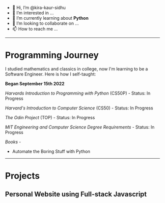 - 👋 Hi, I’m @kira-kaur-sidhu
- 👀 I’m interested in ...
- 🌱 I’m currently learning about **Python**
- 💞️ I’m looking to collaborate on ...
- 📫 How to reach me ...

<!---
kira-kaur-sidhu/kira-kaur-sidhu is a ✨ special ✨ repository because its `README.md` (this file) appears on your GitHub profile.
You can click the Preview link to take a look at your changes.
--->
---
# Programming Journey
I studied mathematics and classics in college, now I'm learning to be a Software Engineer. Here is how I self-taught:

**Began September 15th 2022**

*Harvards Introduction to Programming with Python* (CS50P) - Status: In Progress

*Harvard's Introduction to Computer Science* (CS50) - Status: In Progress

*The Odin Project* (TOP) - Status: In Progress

*MIT Engineering and Computer Science Degree Requirements* - Status: In Progress

*Books* -
* Automate the Boring Stuff with Python

---
# Projects

## Personal Website using Full-stack Javascript
